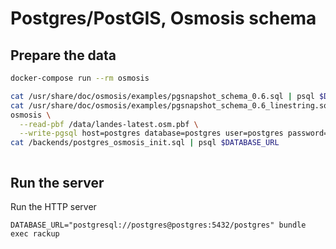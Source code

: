 # Postgres/PostGIS, Osmosis schema

## Prepare the data

```sh
docker-compose run --rm osmosis
```

```sh
cat /usr/share/doc/osmosis/examples/pgsnapshot_schema_0.6.sql | psql $DATABASE_URL
cat /usr/share/doc/osmosis/examples/pgsnapshot_schema_0.6_linestring.sql | psql $DATABASE_URL
osmosis \
  --read-pbf /data/landes-latest.osm.pbf \
  --write-pgsql host=postgres database=postgres user=postgres password=postgres
cat /backends/postgres_osmosis_init.sql | psql $DATABASE_URL
```

```sql
```

## Run the server

Run the HTTP server
```
DATABASE_URL="postgresql://postgres@postgres:5432/postgres" bundle exec rackup
```
